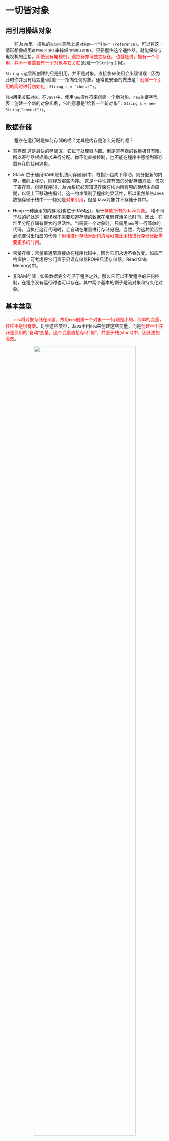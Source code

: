 # 一切皆对象

## 用引用操纵对象
&emsp;&emsp;在Java里，操纵的`标识符`实际上是`对象的一个“引用" (reference)`。可以将这一情形想像成用`遥控器(引用)`来操纵`电视机(对象)`。只要握住这个遥控器，就能保持与电视机的连接。<font color=red>即使没有电视机，遥控器亦可独立存在。也就是说，拥有一个引用，并不一定需要有一个对象与它关联</font>(创建一个`String`引用)。

`String s`这里所创建的只是引用，并不是对象。直接拿来使用会出现错误：因为此时你并没有给变量`s`赋值——指向任何对象。通常更安全的做法是：<font color=red>创建一个引用的同时进行初始化</font>：`String s = “chenzf”;`。

`引用`用来关联`对象`。在`Java`中，使用`new`操作符来创建一个新对象。`new`关键字代表：创建一个新的对象实例，它的意思是“给我一个新对象”：`String s = new String("chenzf");`。

## 数据存储
&emsp;&emsp;程序在运行时是如何存储的呢？尤其是内存是怎么分配的呢？
* 寄存器
这是最快的存储区，它位于处理器内部。但是寄存器的数量极其有限，所以寄存器根据需求进行分配。你不能直接控制，也不能在程序中感觉到寄存器存在的任何迹象。

* Stack
位于通用RAM(随机访问存储器)中，栈指针若向下移动，则分配新的内存，若向上移动，则释放那些内存。
这是一种快速有效的分配存储方法，仅次于寄存器。创建程序时，Java系统必须知道存储在栈内所有项的确切生命周期，以便上下移动栈指针。这一约束限制了程序的灵活性，所以虽然某些Java数据存储于栈中——特别是<font color=red>对象引用</font>，但是Java对象并不存储于其中。

* Heap
一种通用的内存池(也位于RAM区)，用于<font color=red>存放所有的Java对象</font>。
堆不同于栈的好处是：编译器不需要知道存储的数据在堆里存活多长时间。因此，在堆里分配存储有很大的灵活性。当需要一个对象时，只需用`new`写一行简单的代码，当执行这行代码时，会自动在堆里进行存储分配。当然，为这种灵活性必须要付出相应的代价：<font color=red>用堆进行存储分配和清理可能比用栈进行存储分配需要更多的时间</font>。

* 常量存储：常量值通常直接放在程序代码中，因为它们永远不会改变。如需严格保护，可考虑将它们置于只读存储器ROM(只读存储器，Read Only Memory)中。

* 非RAM存储：如果数据完全存活于程序之外，那么它可以不受程序的任何控制，在程序没有运行时也可以存在。其中两个基本的例子是流对象和持久化对象。

## 基本类型
&emsp;&emsp;<font color=red>`new`将对象存储在`堆`里，故用`new`创建一个对象——特别是小的、简单的变量，往往不是很有效</font>。对于这些类型，Java不用`new`来创建这些变量，而是<font color=red>创建一个并非是引用的“自动”变量。这个变量直接存储“值”，并置于栈(stack)中，因此更加高效</font>。

<div align=center><img src=Basic/基本数据类型.png width=80%></div>

Java要确定每种基本类型所占存储空间的大小。它们的大小并不像其他大多数语言那样随机器硬件架构的变化而变化。这种<font color=red>所占存储空间大小的不变性</font>是Java程序比用其他大多数语言编写的程序更具可移植性的原因之一。

### 包装器类
&emsp;&emsp;基本类型具有的包装器类，使得可以<font color=red>在堆中创建一个非基本对象，用来表示对应的基本类型</font>：

```java
char c = 'X';
// Character ch = new Character(c);
Character character_c = 'X';  // 自动包装
char char_c = character_c;  // 反向转换
```

## 对象清理
&emsp;&emsp;Java对象不具备和基本类型一样的生命周期。当用new创建一个Java对象时，它可以存活于作用域之外：`String s = new String("chen"); // End of scope`，引用`s`在作用域终点就消失了。然而，<font color=red>`s`指向的`String对象`仍继续占据内存空间。在这一小段代码中，我们无法在这个作用域之后访问这个对象，因为对它唯一的引用已超出了作用域的范围。由`new`创建的对象，只要你需要，就会一直保留下去</font>。

如果Java让对象继续存在，那么靠什么才能防止这些对象填满内存空间，进而阻塞你的程序呢？Java有一个<font color=red>垃圾回收器</font>，用来监视用`new`创建的所有对象，并辨别那些不会再被引用的对象。随后，释放这些对象的内存空间，以便供其他新的对象使用。


## 创建新的数据类型：类
&emsp;&emsp;如果一切都是对象，那么是什么决定了某一类<font color=red>对象的外观与行为</font>呢？换句话说，是什么确定了<font color=red>对象的类型</font>？

### 字段field和方法
&emsp;&emsp;一旦定义了一个类，就可以在类中设置两种类型的元素: <font color=red>字段(数据成员)和方法(成员函数)</font>。类的字段可以是<font color=red>基本类型</font>，也可以是<font color=red>引用类型</font>。<font color=red>如果类的字段是对某个对象的引用，那么必须要初始化该引用将其关联到一个实际的对象上</font>（通过之前介绍的创建对象的方法）。每个对象都有用来存储其字段的空间。通常，<font color=red>字段不在对象间共享</font>。

### 基本类型默认值
&emsp;&emsp;如果类的成员变量（字段）是基本类型，那么在类初始化时，即使没有进行显式的初始化，这些类型将会被赋予一个初始值：
<div align=center><img src=Basic/基本类型默认值.png width=40%></div>
这些默认值仅在Java初始化类的时候才会被赋予。

&emsp;&emsp;上述确保初始化的方法并不适用于`局部变量`(即不属于类的字段的变量)。因此，如果在某个方法定义中有`int x;`那么变量`x`得到的可能是任意值，而不会被自动初始化为零。所以在使用`x`前，应先对其赋一个适当的值。

### 方法签名和返回值
&emsp;&emsp;`方法名`和`参数列表`(它们合起来被称为`方法签名`)唯一地标识出某个方法。方法的`参数列表`指定要传递给方法什么样的信息，这些信息像Java中的其他信息一样，采用的都是<font color=red>对象形式</font>。因此，<font color=red>在参数列表中必须指定每个所传递对象的类型及名字，这里传递的实际上也是引用</font>。

可以定义方法返回任意想要的类型，如果不想返回任何值，可以指示此方法返回`void`(空)。若返回类型是`void`，`return`关键字的作用只是用来<font color=red>退出方法</font>。


## static关键字
&emsp;&emsp;当创建类时，就是在描述那个类的对象的外观与行为。除非用`new`创建那个类的对象，否则，实际上并未获得任何对象。<font color=red>执行`new`来创建对象时，数据存储空间才被分配，其方法才供外界调用</font>。

有两种情形用上述方法是无法解决的：
* 只想为特定字段（注：也称为属性、域）分配一个共享存储空间，而不去考虑究竞要创建多少对象，甚至根本就不创建任何对象。
* 希望某个方法不与包含它的类的任何对象关联在一起。也就是说，即使没有创建对象，也能够调用这个方法。

有些面向对象语言采用`类数据`和`类方法`两个术语，代表那些数据和方法只是作为整个类，而不是类的某个特定对象而存在的。

当我们说某个事物是静态时，就意味着<font color=red>该字段或方法不依赖于任何特定的对象实例</font>。即使我们从未创建过该类的对象，也可以调用其静态方法或访问其静态字段。

对于普通的非静态字段和方法，我们必须要<font color=red>先创建一个对象并使用该对象来访问字段或方法</font>，因为<font color=red>非静态字段和方法必须与特定对象关联</font>。

```java {highlight=17}
package Object;

public class StaticTest
{
    static int i = 47;  // 静态变量 i 仍只占一份存储空间

    public static void main(String[] args)
    {
        StaticTest st1 = new StaticTest();
        StaticTest st2 = new StaticTest();

        System.out.println("st1: " + st1 + ", st2: " + st2);
        // st1: Object.StaticTest@3b07d329 st2: Object.StaticTest@41629346

        // 两个对象都会共享相同的变量 i
        System.out.println("st1:" + st1.i + " st2:" + st2.i);  // st1:47 st2:47
        System.out.println(StaticTest.i);  // 47
    }
}
/*
st1: Object.StaticTest@2f2c9b19, st2: Object.StaticTest@31befd9f
st1:47 st2:47
47
 */
```

&emsp;&emsp;一个`static`字段对每个类来说都只有一份存储空间，而`非static`字段则是对每个对象有一个存储空间。但是如果`static`作用于某个方法，差别却没有那么大。

`static`方法的一个重要用法就是在不创建任何对象的前提下就可以调用它。这一点对定义`main()方法`很重要，这个方法是运行一个应用时的入口点。

## 第一个程序：Date类
使用`Java`标准库中的`Date`类来展示一个字符串和日期：

```java
package Object;

import java.util.*;

/**
 * Display a string and today's date
 * @author Chenzf
 * @version 1.0
 */

public class HelloDate
{
    public static void main(String[] args)
    {
        System.out.println("Hello, it's: ");
        System.out.println(new Date());
    }
}
/*
Output:
Hello, it's:
Wed Sep 18 20:48:16 CST 2019
 */
```

* 有一个特定类会自动被导入到每一个`Java`文件中：`java.lang`。由于`java.lang`是默认导入到每个`Java`文件中的，所以它的所有类都可以被直接使用。`Date`类位于`util`类库中，并且必须书写`import java.util. *;`才能使用`Date`类。
* `main()`方法的参数是一个`String对象`的数组，`args`要用来存储命令行参数。
* 打印日期这一行代码：传递的参数是一个`Date对象`，一旦创建它之后，就可以直接将它的值(<font color=red>被自动转换为`String`类型</font>)发送给`println()`。当这条语句执行完毕后，`Date对象`就不再被使用，而`垃圾回收器`会发现这一情况，并在任意时候将其回收。

# 运算符
&emsp;&emsp;`System.out.println()`语句中包含`+`操作符。在这种上下文环境中，`+`意味着`字符串连接`，并且如果必要，它还要执行`字符串转换`。

## 赋值
&emsp;&emsp;<font color=red>基本类型的赋值都是直接的，而不像对象(赋予的只是其内存的引用)。基本类型存储了实际的数值，而并非指向一个对象的引用，所以在为其赋值的时候，是直接将一个地方的内容复制到了另一个地方</font>。例如，对基本数据类型使用`a=b`，那么`b`的内容就复制给`a`。若接着又修改了`a`，而`b`根本不会受这种修改的影响。

&emsp;&emsp;如果是<font color=red>为对象赋值</font>，那么结果就不一样了。对一个对象进行操作时，我们实际上操作的是它的引用。所以我们<font color=red>将右边的对象赋予给左边时，赋予的只是该对象的引用。此时，两者指向的`堆`中的对象还是同一个</font>。假若对对象使用`c = d;`，那么`c`和`d`都指向原本只有`d`指向的那个对象。

```java
package Operator;

class Tank
{
    int level;
}

public class Assignment
{
    public static void main(String[] args)
    {
        Tank tank1 = new Tank();
        Tank tank2 = new Tank();
        tank1.level = 9;
        tank2.level = 47;
        System.out.println("1: tank1.level: " + tank1.level + ", tank2.level: " + tank2.level);

        tank1.level = tank2.level;
        System.out.println("\ntank1.level = tank2.level;");
        System.out.println("2: tank1.level: " + tank1.level + ", tank2.level: " + tank2.level);
        tank1.level = 27;
        System.out.println("tank1.level = 27;");
        System.out.println("3: tank1.level: " + tank1.level + ", tank2.level: " + tank2.level);

        tank1 = tank2;
        System.out.println("\ntank1 = tank2;");
        System.out.println("4: tank1.level: " + tank1.level + ", tank2.level: " + tank2.level);
        tank1.level = 27;
        System.out.println("tank1.level = 27;");
        System.out.println("5: tank1.level: " + tank1.level + ", tank2.level: " + tank2.level);
    }
}
/*Output:
1: tank1.level: 9, tank2.level: 47

tank1.level = tank2.level;
2: tank1.level: 47, tank2.level: 47
tank1.level = 27;
3: tank1.level: 27, tank2.level: 47

tank1 = tank2;
4: tank1.level: 47, tank2.level: 47
tank1.level = 27;
5: tank1.level: 27, tank2.level: 27
 */
 ```

 ### 方法调用中的别名现象
 `方法名`和`参数列表`(它们合起来被称为`方法签名`)唯一地标识出某个方法。方法的`参数列表`指定要传递给方法什么样的信息，这些信息像Java中的其他信息一样，采用的都是<font color=red>对象形式</font>。因此，<font color=red>在参数列表中必须指定每个所传递对象的类型及名字，这里传递的实际上也是引用</font>。

 ```java
 package Operator;

public class PassObject
{
    static void f(Letter l)
    {
        l.c = 'Z';
    }
    public static void main(String[] args)
    {
        Letter x = new Letter();
        x.c = 'A';
        System.out.println("1: x.c " + x.c);
        f(x);
        System.out.println("2: x.c " + x.c);

    }
}

class Letter
{
    char c;
}
/*Output:
1: x.c A
2: x.c Z
 */
```

## Random类
整数除法会直接去掉结果的小数位(`import java.util.*;`)：
```java
package Operator;

import java.util.*;

public class MathOperators
{
    public static void main(String[] args)
    {
        // Create a seeded random number generator:
        Random rand = new Random(47);
        int i, j, k;
        // Choose value from 1 to 100:
        j = rand.nextInt(100) + 1;
        k = rand.nextInt(100) + 1;
        i = j / k;
        System.out.println("j: " + j + ", k: " + k + ", j / k: " + i);
    }
}
/*
j: 59, k: 56, j / k: 1
 */
 ```
 * 要生成数字，程序首先会创建一个`Random`类的对象。<font color=red>如果在创建过程中没有传递任何参数，那么Java就会将当前时间作为随机数生成器的种子，并由此在程序每一次执行时都产生不同的输出</font>。通过在创建`Random`对象时提供种子(<font color=red>用于随机数生成器的初始化值，随机数生成器对于特定的种子值总是产生相同的随机数序列</font>)，就可以在每一次执行程序时都生成相同的随机数。
* 传递给`nextInt()`的参数设置了所产生的随机数的上限，而其下限为0。

## ++/--
对于前缀递增和前缀递减（如`++a`或`--a`）会<font color=red>先执行运算，再生成值</font>。而对于后缀递增和后缀递减（如`a++`或`a--`），会先生成值，再执行运算。
```java
package Operator;

public class AutoInc
{
    public static void main(String[] args)
    {
        int i = 1, j, k;
        System.out.println("j = ++i: " + ++i);
        System.out.println("k = i++: " + i++);
        System.out.println("i: " + i);
    }
}
/*
Output:(int i = 1, j, k;)
j = ++i: 2
k = i++: 2
i: 3
 */
```

## ==/equals()
```java
package Operator;

public class Equivalence
{
    public static void main(String[] args)
    {
        // integer1与integer2不同对象
        Integer integer1 = new Integer(23);
        Integer integer2 = new Integer(23);
        System.out.println("integer1 == integer2: " + (integer1 == integer2));
        System.out.println("integer1.equals(integer2): " + integer1.equals(integer2));

        // integer3与integer4相同对象
        Integer integer3 = 23;
        Integer integer4 = 23;
        System.out.println("integer3 == integer4: " + (integer3 == integer4));
        System.out.println("integer3.equals(integer4): " + integer3.equals(integer4));
    }
}
/*
Output:
integer1 == integer2: false
integer1.equals(integer2): true
integer3 == integer4: true
integer3.equals(integer4): true
 */
 ```
 * `==`和`!=`比较的是对象的引用。
 * 如果想比较两个对象的实际内容是否相同，必须使用所有对象都适用的特殊方法`equals()`。但这个方法<font color=red>不适用于基本类型</font>，基本类型直接使用`==`和`!=`即可。

 <font color=red>`equals()`的默认行为是比较引用</font>：

 ```java
 package Operator;

class Value
{
    int i;
}

public class EqualsMethod2
{
    public static void main(String[] args)
    {
        Value value1 = new Value();
        Value value2 = new Value();
        // value1 = value2 = 1;
        value1.i = value2.i = 1;
        System.out.println("value1.equals(value2): " + value1.equals(value2));
    }
}
/*
Output:
value1.equals(value2): false
 */
 ```
 <font color=red>`equals()`的默认行为是比较引用。所以除非在自己的新类中覆盖`equals()`方法，否则默认是比较引用，而不是实际内容</font>。大多数Java库类通过覆写`equals()`方法比较对象的内容而不是其引用。

 在`Object,java`中：
```java
public boolean equals(Object obj) 
{
    return (this == obj);
}
```
在`Integer.java`中：
```java
public boolean equals(Object obj) 
{
    if (obj instanceof Integer) 
    {
        return value == ((Integer)obj).intValue();
    }
    
    return false;
}
```

## 字面值常量
当我们向程序中插入一个字面值常量(`Literal`)时，编译器会确切地识别它的类型。当类型不明确时，必须辅以字面值常量关联来帮助编译器识别。
```java
public class Literals {
    public static void main(String[] args) {
        int i1 = 0x2f; // 16进制 (小写)
        System.out.println("i1: " + Integer.toBinaryString(i1));
        int i2 = 0X2F; // 16进制 (大写)
        System.out.println("i2: " + Integer.toBinaryString(i2));
        int i3 = 0177; // 8进制 (前导0)
        System.out.println("i3: " + Integer.toBinaryString(i3));

        char c = 0xffff; // 最大 char 型16进制值
        System.out.println("c: " + Integer.toBinaryString(c));
        byte b = 0x7f; // 最大 byte 型16进制值  10101111;
        System.out.println( "b: " + Integer.toBinaryString(b));
        short s = 0x7fff; // 最大 short 型16进制值
        System.out.println("s: " + Integer.toBinaryString(s));

        long n1 = 200L; // long 型后缀
        long n2 = 200l; // long 型后缀 (容易与数值1混淆)
        long n3 = 200;

        // Java 7 二进制字面值常量:
        byte blb = (byte)0b00110101;
        System.out.println("blb: " + Integer.toBinaryString(blb));
        short bls = (short)0B0010111110101111;
        System.out.println("bls: " + Integer.toBinaryString(bls));
        int bli = 0b00101111101011111010111110101111;
        System.out.println("bli: " + Integer.toBinaryString(bli));
        long bll = 0b00101111101011111010111110101111;
        System.out.println("bll: " + Long.toBinaryString(bll));
        float f1 = 1;
        float f2 = 1F; // float 型后缀
        float f3 = 1f; // float 型后缀
        double d1 = 1d; // double 型后缀
        double d2 = 1D; // double 型后缀
        // (long 型的字面值同样适用于十六进制和8进制 )
    }
}
```

## 三元操作符/条件操作符
`Boolean-exp ? value0 : value1`：`(i < 10 ? i * 100 : i * 10)`

如果`boolean-exp`(布尔表达式)的结果为`true`，就计算`value0`，而且这个计算结果也就是操作符最终产生的值。如果`boolean-exp`的结果为`false`，就计算`value1`，同样，它的结果也就成为了操作符最终产生的值。

## 类型转换操作符
&emsp;&emsp;`类型转换(Casting)`的作用是“与一个模型匹配”。在适当的时候，Java会将一种数据类型自动转换成另一种。例如，假设我们为某浮点变量赋以一个整数值，编译器会将`int`自动转换成`float`。

&emsp;&emsp;如果要执行一种名为`窄化转换(narrowing conversion)`的操作(也就是说，将能容纳更多信息的数据类型转换成无法容纳那么多信息的类型)，就有可能面临`信息丢失`的危险。<font color=red>必须显式地进行类型转换</font>。对于`扩展转换(widening conversion)`，则不必显式地进行类型转换，因为新类型肯定能容纳原来类型的信息，不会造成任何信息的丢失。

&emsp;&emsp;Java允许我们把任何基本数据类型转换成别的基本数据类型，但布尔型除外，后者根本不允许进行任何类型的转换处理。<font color=red>“类数据类型”不允许进行类型转换。基本类型可以自动从较小的类型转型为较大的类型</font>。

### 截尾与舍入
&emsp;&emsp;在执行窄化转换时，必须注意截尾与舍入问题。<font color=red>将`float`或`double`转型为整型值时，总是对该数字执行截尾</font>。如果想要得到舍入的结果，就需要使用`java.lang.Math`中的`round()`方法：

```java
package Operator;

public class CastingNumbers
{
    public static void main(String[] args)
    {
        double above = 0.7D, below = 0.4D;
        float fabove = 0.7F, fbelow = 0.4F;
        System.out.println("(int)above: " + (int)above + ", (int)below: " + (int)below);
        System.out.println("(int)fabove: " + (int)fabove + ", (int)fbelove: " + (int)fbelow);
        System.out.println("Math.round(above): " + Math.round(above) + ", Math.round(below): " + Math.round(below));
        System.out.println("Math.round(above): " + Math.round(fabove) + ", Math.round(below): " + Math.round(fbelow));
    }
}
/*
(int)above: 0, (int)below: 0
(int)fabove: 0, (int)fbelove: 0
Math.round(above): 1, Math.round(below): 0
Math.round(above): 1, Math.round(below): 0
*/
```

### 类型提升
&emsp;&emsp;如果对小于`int`的基本数据类型(即`char`、`byte`或`short`)执行任何算术或按位操作，这些值会在执行操作之前类型提升为`int`，并且结果值的类型为`int`。若想重新使用较小的类型，必须使用强制转换(由于重新分配回一个较小的类型，结果可能会丢失精度)。

通常，<font color=red>表达式中出现的最大的数据类型决定了表达式最终结果的数据类型</font>。如果将一个`float`值与一个`double`值相乘，结果就是`double`，如果将一个`int`和一个`long`值相加，则结果为`long`。

## for-in
&emsp;&emsp;`Java SE5`引入了一种新的更加简洁的`for语法`用于数组和容器，不必创建`int`变量去对由访问项构成的序列进行计数，`for-in`将自动产生每一项。`for-in`可以用于任何`Iterable对象`。

```java
package Control;

import java.util.*;

public class ForEachFloat
{
    public static void main(String[] args)
    {
        Random rand = new Random(47);
        float array[] = new float[5];
        for (int i = 0; i < 5; i++)
            array[i] = rand.nextFloat();
        for (float i : array)
            System.out.println(i);
    }
}
/*
0.72711575
0.39982635
0.5309454
0.0534122
0.16020656
*/
```